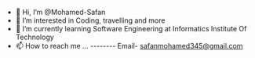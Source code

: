 - 👋 Hi, I’m @Mohamed-Safan 
- 👀 I’m interested in Coding, travelling and more
- 🌱 I’m currently learning Software Engineering at Informatics Institute Of Technology
- 📫 How to reach me ...
      -------- Email- safanmohamed345@gmail.com

<!---
Mohamed-Safan/Mohamed-Safan is a ✨ special ✨ repository because its `README.md` (this file) appears on your GitHub profile.
You can click the Preview link to take a look at your changes.
--->
